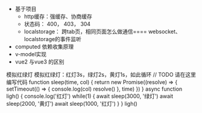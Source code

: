 * 基于项目
    * http缓存：强缓存、协商缓存
    * 状态码： 400， 403， 304
    * localstorage： 跨tab页，相同页面怎么做通信==== websocket、localstorage的事件监听
* computed 依赖收集原理
* v-model实现
* vue2 与vue3 的区别

模拟红绿灯
模拟红绿灯：红灯3s，绿灯2s，黄灯1s，如此循环
// TODO 请在这里编写代码
function sleep(time, col) {
   return new Promise((resolve) => {
        setTimeout(() => {
            console.log(col)
            resolve()
        }, time)
    })
}
async function ligh() {
    console.log('红灯')
    while(1) {
        await sleep(3000, '绿灯')
        await sleep(2000, '黄灯')
        await sleep(1000, '红灯')
    }
}
ligh()